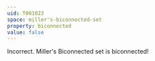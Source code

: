 ```yaml
---
uid: T001023
space: miller's-biconnected-set
property: biconnected
value: false
---
```

Incorrect.  Miller's Biconnected set is biconnected!


